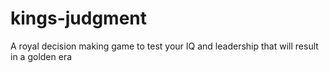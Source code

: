 # kings-judgment
A royal decision making game to test your IQ and leadership that will result in a golden era 
